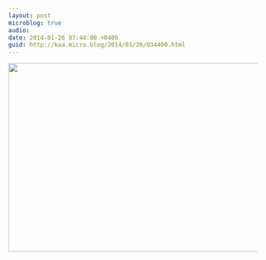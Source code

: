 ```yaml
---
layout: post
microblog: true
audio: 
date: 2014-01-26 07:44:00 +0400
guid: http://kaa.micro.blog/2014/01/26/034400.html
---
```

<img src="https://micro.kaa.bz/uploads/2018/8347a36798.jpg" alt="" width="840" height="382" class="alignnone size-full wp-image-956" />

